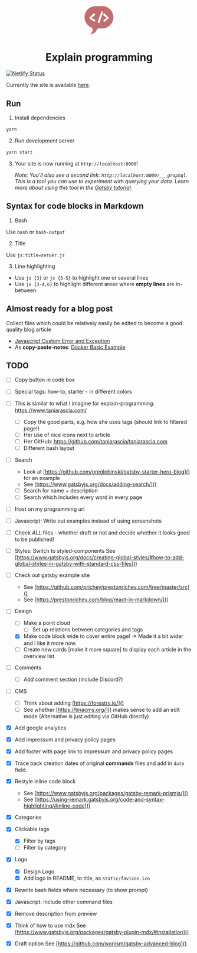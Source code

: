 <p align="center">
  <a href="https://quizzical-jang-fb6dca.netlify.com">
    <img alt="Explain Programming" src="./content/assets/explain-programming-logo.svg" width="80" />
  </a>
</p>
<h1 align="center">
  Explain programming
</h1>

[![Netlify Status](https://api.netlify.com/api/v1/badges/f8756f7a-c9f8-4676-b0b1-828e037df0b2/deploy-status)](https://app.netlify.com/sites/quizzical-jang-fb6dca/deploys)

Currently the site is available [here](https://quizzical-jang-fb6dca.netlify.com).

## Run

1. Install dependencies

  ```bash
  yarn
  ```

2. Run development server

  ```bash
  yarn start
  ```

3. Your site is now running at `http://localhost:8000`!

    _Note: You'll also see a second link: _`http://localhost:8000/___graphql`_. This is a tool you can use to experiment with querying your data. Learn more about using this tool in the [Gatsby tutorial](https://www.gatsbyjs.org/tutorial/part-five/#introducing-graphiql)._

## Syntax for code blocks in Markdown

1. Bash

Use `bash` or `bash-output`

2. Title

Use `js:title=server.js`

3. Line highlighting

  - Use `js {3}` or `js {3-5}` to highlight one or several lines
  - Use `js {3-4,6}` to highlight different areas where **empty lines** are in-between.



## Almost ready for a blog post

Collect files which could be relatively easily be edited to become a good quality blog article

- [Javascript Custom Error and Exception](./content/blog/javascript/error.md)
- As **copy-paste-notes**: [Docker Basic Example](./content/blog/docker/docker-basic-example.md)

## TODO

* [ ] Copy button in code box
* [ ] Special tags: how-to, starter - in different colors

* [ ] This is similar to what I imagine for explain-programming: https://www.taniarascia.com/
  * [ ] Copy the good parts, e.g. how she uses tags (should link to filtered page!)
  * [ ] Her use of nice icons next to article
  * [ ] Her GitHub: https://github.com/taniarascia/taniarascia.com
  * [ ] Different bash layout

* [ ] Search

	* Look at [https://github.com/greglobinski/gatsby-starter-hero-blog]() for an example
	* See [https://www.gatsbyjs.org/docs/adding-search/]()
	* [ ] Search for name + description
	* [ ] Search which includes every word in every page

* [ ] Host on my programming url
* [ ] Javascript: Write out examples instead of using screenshots
* [ ] Check _ALL_ files - whether draft or not and decide whether it looks good to be published!
* [ ] Styles: Switch to styled-components
	See [https://www.gatsbyjs.org/docs/creating-global-styles/#how-to-add-global-styles-in-gatsby-with-standard-css-files]()

* [ ] Check out gatsby example site

	* See [https://github.com/prichey/prestonrichey.com/tree/master/src]()
	* See [https://prestonrichey.com/blog/react-in-markdown/]()

* [ ] Design
  * [ ] Make a point cloud
    * [ ] Set up relations between categories and tags
  * [x] Make code block wide to cover entire page! -> Made it a bit wider and I like it more now.
  * [ ] Create new cards [make it more square] to display each article in the overview list

* [ ] Comments
  * [ ] Add comment section (include Discord?)

* [ ] CMS
  * [ ] Think about adding [https://forestry.io/]()
  * [ ] See whether [https://tinacms.org/]() makes sense to add an edit mode (Alternative is just editing via GitHub directly)

* [x] Add google analytics
* [x] Add impressum and privacy policy pages
* [x] Add footer with page link to impressum and privacy policy pages
* [x] Trace back creation dates of original **commands** files and add in `date` field.
* [x] Restyle inline code block

	* See [https://www.gatsbyjs.org/packages/gatsby-remark-prismjs/]()
	* See [https://using-remark.gatsbyjs.org/code-and-syntax-highlighting/#inline-code]()

* [x] Categories
* [x] Clickable tags

  * [x] Filter by tags
  * [ ] Filter by category

* [x] Logo

  * [x] Design Logo
  * [x] Add logo in README, to title, as `static/favicon.ico`

* [x] Rewrite bash fields where necessary (to show prompt)
* [x] Javascript: Include other command files
* [x] Remove description from preview
* [x] Think of how to use mdx
	See [https://www.gatsbyjs.org/packages/gatsby-plugin-mdx/#installation]()

* [x] Draft option
	See [https://github.com/wonism/gatsby-advanced-blog]()
